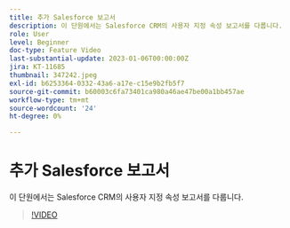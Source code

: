 ```yaml
---
title: 추가 Salesforce 보고서
description: 이 단원에서는 Salesforce CRM의 사용자 지정 속성 보고서를 다룹니다.
role: User
level: Beginner
doc-type: Feature Video
last-substantial-update: 2023-01-06T00:00:00Z
jira: KT-11685
thumbnail: 347242.jpeg
exl-id: b6253364-0332-43a6-a17e-c15e9b2fb5f7
source-git-commit: b60003c6fa73401ca980a46ae47be00a1bb457ae
workflow-type: tm+mt
source-wordcount: '24'
ht-degree: 0%

---
```


# 추가 Salesforce 보고서

이 단원에서는 Salesforce CRM의 사용자 지정 속성 보고서를 다룹니다.

>[!VIDEO](https://video.tv.adobe.com/v/347242/?quality=12&learn=on)
